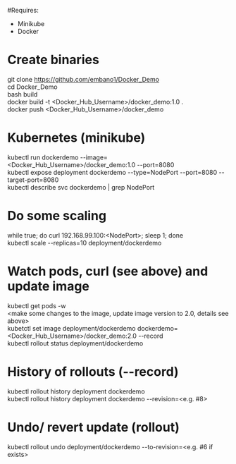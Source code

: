 #Requires:

- Minikube
- Docker

# Create binaries
git clone https://github.com/embano1/Docker_Demo  
cd Docker_Demo  
bash build  
docker build -t \<Docker_Hub_Username\>/docker_demo:1.0 .  
docker push \<Docker_Hub_Username\>/docker_demo  

# Kubernetes (minikube)
kubectl run dockerdemo --image=\<Docker_Hub_Username\>/docker_demo:1.0 --port=8080  
kubectl expose deployment dockerdemo --type=NodePort --port=8080 --target-port=8080  
kubectl describe svc dockerdemo | grep NodePort  

# Do some scaling
while true; do curl 192.168.99.100:\<NodePort\>; sleep 1; done  
kubectl scale --replicas=10 deployment/dockerdemo  

# Watch pods, curl (see above) and update image
kubectl get pods -w  
\<make some changes to the image, update image version to 2.0, details see above\>  
kubetctl set image deployment/dockerdemo dockerdemo=\<Docker_Hub_Username\>/docker_demo:2.0 --record  
kubectl rollout status deployment/dockerdemo

# History of rollouts (--record)
kubectl rollout history deployment dockerdemo  
kubectl rollout history deployment dockerdemo --revision=\<e.g. #8\>  

# Undo/ revert update (rollout)
kubectl rollout undo deployment/dockerdemo --to-revision=\<e.g. #6 if exists\>  
